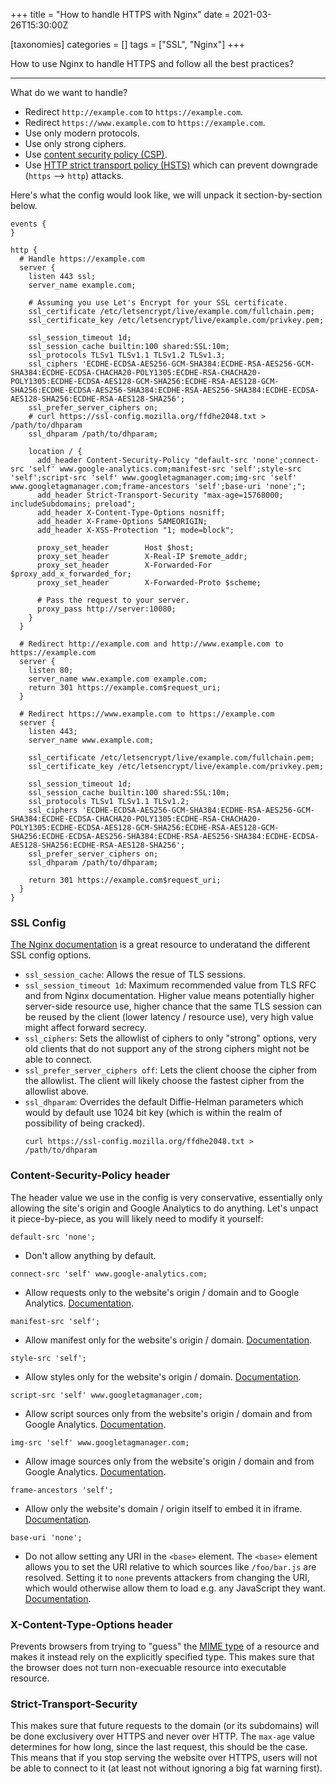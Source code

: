 +++
title = "How to handle HTTPS with Nginx"
date = 2021-03-26T15:30:00Z

[taxonomies]
categories = []
tags = ["SSL", "Nginx"]
+++

How to use Nginx to handle HTTPS and follow all the best practices?
<!-- more -->
<hr/>

What do we want to handle?
* Redirect `http://example.com` to `https://example.com`.
* Redirect `https://www.example.com` to `https://example.com`.
* Use only modern protocols.
* Use only strong ciphers.
* Use [content security policy (CSP)](https://en.wikipedia.org/wiki/Content_Security_Policy). 
* Use [HTTP strict transport policy (HSTS)](https://en.wikipedia.org/wiki/HTTP_Strict_Transport_Security) which can prevent downgrade (`https` --> `http`) attacks.

Here's what the config would look like, we will unpack it section-by-section below.

```config
events {
}

http {
  # Handle https://example.com
  server {
    listen 443 ssl;
    server_name example.com;

    # Assuming you use Let's Encrypt for your SSL certificate.
    ssl_certificate /etc/letsencrypt/live/example.com/fullchain.pem;
    ssl_certificate_key /etc/letsencrypt/live/example.com/privkey.pem;

    ssl_session_timeout 1d;
    ssl_session_cache builtin:100 shared:SSL:10m;
    ssl_protocols TLSv1 TLSv1.1 TLSv1.2 TLSv1.3;
    ssl_ciphers 'ECDHE-ECDSA-AES256-GCM-SHA384:ECDHE-RSA-AES256-GCM-SHA384:ECDHE-ECDSA-CHACHA20-POLY1305:ECDHE-RSA-CHACHA20-POLY1305:ECDHE-ECDSA-AES128-GCM-SHA256:ECDHE-RSA-AES128-GCM-SHA256:ECDHE-ECDSA-AES256-SHA384:ECDHE-RSA-AES256-SHA384:ECDHE-ECDSA-AES128-SHA256:ECDHE-RSA-AES128-SHA256';
    ssl_prefer_server_ciphers on;
    # curl https://ssl-config.mozilla.org/ffdhe2048.txt > /path/to/dhparam
    ssl_dhparam /path/to/dhparam;

    location / {
      add_header Content-Security-Policy "default-src 'none';connect-src 'self' www.google-analytics.com;manifest-src 'self';style-src 'self';script-src 'self' www.googletagmanager.com;img-src 'self' www.googletagmanager.com;frame-ancestors 'self';base-uri 'none';";
      add_header Strict-Transport-Security "max-age=15768000; includeSubdomains; preload";
      add_header X-Content-Type-Options nosniff;
      add_header X-Frame-Options SAMEORIGIN;
      add_header X-XSS-Protection "1; mode=block";

      proxy_set_header        Host $host;
      proxy_set_header        X-Real-IP $remote_addr;
      proxy_set_header        X-Forwarded-For $proxy_add_x_forwarded_for;
      proxy_set_header        X-Forwarded-Proto $scheme;

      # Pass the request to your server.
      proxy_pass http://server:10080;
    }
  }
  
  # Redirect http://example.com and http://www.example.com to https://example.com
  server {
    listen 80;
    server_name www.example.com example.com;
    return 301 https://example.com$request_uri;
  }

  # Redirect https://www.example.com to https://example.com
  server {
    listen 443;
    server_name www.example.com;
   
    ssl_certificate /etc/letsencrypt/live/example.com/fullchain.pem;
    ssl_certificate_key /etc/letsencrypt/live/example.com/privkey.pem;

    ssl_session_timeout 1d;
    ssl_session_cache builtin:100 shared:SSL:10m;
    ssl_protocols TLSv1 TLSv1.1 TLSv1.2;
    ssl_ciphers 'ECDHE-ECDSA-AES256-GCM-SHA384:ECDHE-RSA-AES256-GCM-SHA384:ECDHE-ECDSA-CHACHA20-POLY1305:ECDHE-RSA-CHACHA20-POLY1305:ECDHE-ECDSA-AES128-GCM-SHA256:ECDHE-RSA-AES128-GCM-SHA256:ECDHE-ECDSA-AES256-SHA384:ECDHE-RSA-AES256-SHA384:ECDHE-ECDSA-AES128-SHA256:ECDHE-RSA-AES128-SHA256';
    ssl_prefer_server_ciphers on;
    ssl_dhparam /path/to/dhparam;
    
    return 301 https://example.com$request_uri;
  }
}
```

### SSL Config

[The Nginx documentation](http://nginx.org/en/docs/http/ngx_http_ssl_module.html#ssl_prefer_server_ciphers) is a great resource to underatand the different SSL config options.

* `ssl_session_cache`: Allows the resue of TLS sessions. 
* `ssl_session_timeout 1d`: Maximum recommended value from TLS RFC and from Nginx documentation. Higher value means potentially higher server-side resource use, higher chance that the same TLS session can be reused by the client (lower latency / resource use), very high value might affect forward secrecy. 
* `ssl_ciphers`: Sets the allowlist of ciphers to only "strong" options, very old clients that do not support any of the strong ciphers might not be able to connect.
* `ssl_prefer_server_ciphers off`: Lets the client choose the cipher from the allowlist. The client will likely choose the fastest cipher from the allowlist above.
* `ssl_dhparam`: Overrides the default Diffie-Helman parameters which would by default use 1024 bit key (which is within the realm of possibility of being cracked).
  ```
  curl https://ssl-config.mozilla.org/ffdhe2048.txt > /path/to/dhparam
  ```

### Content-Security-Policy header
      
The header value we use in the config is very conservative, essentially only allowing the site's origin and Google Analytics to do anything. Let's unpact it piece-by-piece, as you will likely need to modify it yourself:

```
default-src 'none';
```
* Don't allow anything by default. 

```
connect-src 'self' www.google-analytics.com;
```
* Allow requests only to the website's origin / domain and to Google Analytics. [Documentation](https://developer.mozilla.org/en-US/docs/Web/HTTP/Headers/Content-Security-Policy/connect-src).

```
manifest-src 'self';
```
* Allow manifest only for the website's origin / domain. [Documentation](https://developer.mozilla.org/en-US/docs/Web/HTTP/Headers/Content-Security-Policy/manifest-src).

```
style-src 'self';
```
* Allow styles only for the website's origin / domain. [Documentation](https://developer.mozilla.org/en-US/docs/Web/HTTP/Headers/Content-Security-Policy/style-src).

```
script-src 'self' www.googletagmanager.com;
```
* Allow script sources only from the website's origin / domain and from Google Analytics. [Documentation](https://developer.mozilla.org/en-US/docs/Web/HTTP/Headers/Content-Security-Policy/script-src).

```
img-src 'self' www.googletagmanager.com;
```
* Allow image sources only from the website's origin / domain and from Google Analytics. [Documentation](https://developer.mozilla.org/en-US/docs/Web/HTTP/Headers/Content-Security-Policy/img-src).

```
frame-ancestors 'self';
```
* Allow only the website's domain / origin itself to embed it in iframe. [Documentation](https://developer.mozilla.org/en-US/docs/Web/HTTP/Headers/Content-Security-Policy/frame-ancestors).

```
base-uri 'none';
```
* Do not allow setting any URI in the `<base>` element. The `<base>` element allows you to set the URI relative to which sources like `/foo/bar.js` are resolved. Setting it to `none` prevents attackers from changing the URI, which would otherwise allow them to load e.g. any JavaScript they want. [Documentation](https://developer.mozilla.org/en-US/docs/Web/HTTP/Headers/Content-Security-Policy/base-uri).

### X-Content-Type-Options header

Prevents browsers from trying to "guess" the [MIME type](https://developer.mozilla.org/en-US/docs/Web/HTTP/Basics_of_HTTP/MIME_types) of a resource and makes it instead rely on the explicitly specified type. This makes sure that the browser does not turn non-execuable resource into executable resource.

### Strict-Transport-Security

This makes sure that future requests to the domain (or its subdomains) will be done exclusivery over HTTPS and never over HTTP. The `max-age` value determines for how long, since the last request, this should be the case. This means that if you stop serving the website over HTTPS, users will not be able to connect to it (at least not without ignoring a big fat warning first). 
